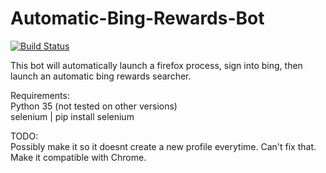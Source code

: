 # Automatic-Bing-Rewards-Bot
[![Build Status](https://travis-ci.org/kar731/Automatic-Bing-Rewards-Bot.svg?branch=master)](https://travis-ci.org/kar731/Automatic-Bing-Rewards-Bot)

This bot will automatically launch a firefox process, sign into bing, then launch an automatic bing rewards searcher.

Requirements:    
Python 35 (not tested on other versions)    
selenium | pip install selenium

TODO:   
Possibly make it so it doesnt create a new profile everytime. Can't fix that.    
Make it compatible with Chrome.
